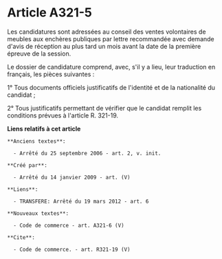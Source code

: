 # Article A321-5

Les candidatures sont adressées au conseil des ventes volontaires de meubles aux enchères publiques par lettre recommandée
avec demande d'avis de réception au plus tard un mois avant la date de la première épreuve de la session. 

Le dossier de candidature comprend, avec, s'il y a lieu, leur traduction en français, les pièces suivantes : 

1° Tous documents officiels justificatifs de l'identité et de la nationalité du candidat ; 

2° Tous justificatifs permettant de vérifier que le candidat remplit les conditions prévues à l'article R. 321-19.

**Liens relatifs à cet article**

	**Anciens textes**:

	  - Arrêté du 25 septembre 2006 - art. 2, v. init.

	**Créé par**:

	  - Arrêté du 14 janvier 2009 - art. (V)

	**Liens**:

	  - TRANSFERE: Arrêté du 19 mars 2012 - art. 6

	**Nouveaux textes**:

	  - Code de commerce - art. A321-6 (V)

	**Cite**:

	  - Code de commerce. - art. R321-19 (V)
